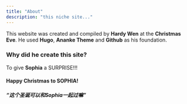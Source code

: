 ```yaml
---
title: "About"
description: "this niche site..."
---
```


This website was created and compiled by **Hardy Wen** at the **Christmas Eve**.
He used **Hugo**, **Ananke Theme** and **Github** as his foundation.

### Why did he create this site?

To give **Sophia** a SURPRISE!!!

#### Happy Christmas to SOPHIA! 

##### *“这个圣诞可以和Sophia一起过嘛”*
